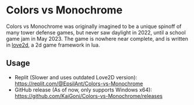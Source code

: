# Colors vs Monochrome
Colors vs Monochrome was originally imagined to be a unique spinoff of many tower defense games, but never saw daylight in 2022, until a school game jam in May 2023. The game is nowhere near complete, and is written in [love2d](https://love2d.org/), a 2d game framework in lua.

## Usage
* Replit (Slower and uses outdated Love2D version): https://replit.com/@EpsilAnt/Colors-vs-Monochrome
* GitHub release (As of now, only supports Windows x64): https://github.com/KaiGoni/Colors-vs-Monochrome/releases
